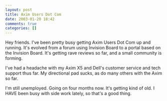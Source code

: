 ```yaml
---
layout: post
title: Axim Users Dot Com
date: 2003-01-20 18:42
comments: true
categories: []
---
```

Hey friends. I've been pretty busy getting Axim Users Dot Com up and running. It's evolved from a forum using Invision Board to a portal based on the Invision Board. It's getting rave reviews so far, and a small community is forming.

I've had a headache with my Axim X5 and Dell's customer service and tech support thus far. My directional pad sucks, as do many others with the Axim so far.

I'm still unemployed. Going on four months now. It's getting kind of old. I HAVE been busy with side work lately, so that's a good thing.
